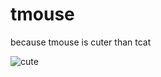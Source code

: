 # tmouse
because tmouse is cuter than tcat

![cute](http://elgrandepics.com/wp-content/uploads/2013/06/CuteMouse1.jpg)